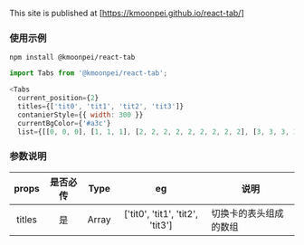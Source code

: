 
This site is published at [https://kmoonpei.github.io/react-tab/]

### 使用示例
`npm install @kmoonpei/react-tab`

```javascript
import Tabs from '@kmoonpei/react-tab';

<Tabs
  current_position={2}
  titles={['tit0', 'tit1', 'tit2', 'tit3']}
  contanierStyle={{ width: 300 }}
  currentBgColor={'#a3c'}
  list={[[0, 0, 0], [1, 1, 1], [2, 2, 2, 2, 2, 2, 2, 2, 2], [3, 3, 3, 3]]} />  
```
### 参数说明

  |props|是否必传|Type|eg|说明|
  | :----------: | :-----------:  | :-----------: | :-----------: | ----------- |
  |titles|是|Array|['tit0', 'tit1', 'tit2', 'tit3']|切换卡的表头组成的数组|
